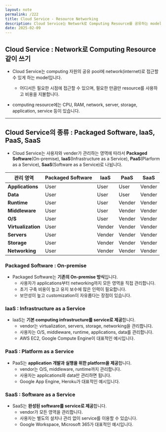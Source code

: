 ```yaml
---
layout: note
permalink: /222
title: Cloud Service - Resource Networking
description: Cloud Service는 Network로 Computing Resource를 공유하는 model이며, Packaged Software, IaaS, PaaS, SaaS로 나뉩니다.
date: 2025-02-09
---
```



## Cloud Service : Network로 Computing Resource 같이 쓰기

- Cloud Service는 computing 자원의 공유 pool에 network(internet)로 접근할 수 있게 하는 model입니다.
    - 어디서든 필요한 시점에 접근할 수 있으며, 필요한 만큼만 resource를 사용하고 비용을 지불합니다.

- computing resource에는 CPU, RAM, network, server, storage, application, service 등이 있습니다.


---


## Cloud Service의 종류 : Packaged Software, IaaS, PaaS, SaaS

- Cloud Service는 사용자와 vender가 관리하는 영역에 따라서 **Packaged Software**(On-premise), **IaaS**(Infrastructure as a Service), **PaaS**(Plarform as a Service), **SaaS**(Software as a Service)로 나뉩니다.

| 관리 영역 | Packaged Software | IaaS | PaaS | SaaS |
| --- | --- | --- | --- | --- |
| **Applications** | User | User | User | Vender |
| **Data** | User | User | User | Vender |
| **Runtime** | User | User | Vender | Vender |
| **Middleware** | User | User | Vender | Vender |
| **O/S** | User | User | Vender | Vender |
| **Virtualization** | User | Vender | Vender | Vender |
| **Servers** | User | Vender | Vender | Vender |
| **Storage** | User | Vender | Vender | Vender |
| **Networking** | User | Vender | Vender | Vender |


### Packaged Software : On-premise

- Packaged Software는 **기존의 On-premise 방식**입니다.
    - 사용자가 applications부터 networking까지 모든 영역을 직접 관리합니다.
    - 초기 구축 비용이 높고 유지 보수에 많은 인력이 필요합니다.
    - 보안성이 높고 customization이 자유롭다는 장점이 있습니다.


### IaaS : Infrastructure as a Service

- IaaS는 **기본 computing infrastructure를 service로 제공**합니다.
    - vendor는 virtualization, servers, storage, networking을 관리합니다.
    - 사용자는 O/S, middleware, runtime, applications, data를 관리합니다.
    - AWS EC2, Google Compute Engine이 대표적인 예시입니다.


### PaaS : Platform as a Service

- PaaS는 **application 개발과 실행을 위한 platform을 제공**합니다.
    - vendor는 O/S, middleware, runtime까지 관리합니다.
    - 사용자는 applications와 data만 관리하면 됩니다.
    - Google App Engine, Heroku가 대표적인 예시입니다.


### SaaS : Software as a Service

- SaaS는 **완성된 software를 service로 제공**합니다.
    - vendor가 모든 영역을 관리합니다.
    - 사용자는 별도의 설치나 관리 없이 service를 이용할 수 있습니다.
    - Google Workspace, Microsoft 365가 대표적인 예시입니다.
